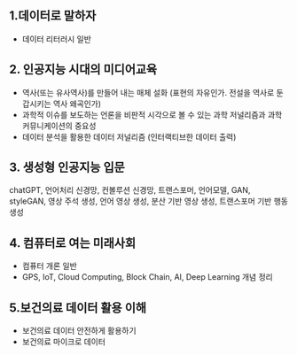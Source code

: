 

## 1.데이터로 말하자
* 데이터 리터러시 일반

## 2. 인공지능 시대의 미디어교육
* 역사(또는 유사역사)를 만들어 내는 매체 설화 (표현의 자유인가. 전설을 역사로 둔갑시키는 역사 왜곡인가)
* 과학적 이슈를 보도하는 언론을 비판적 시각으로 볼 수 있는 과학 저널리즘과 과학 커뮤니케이션의 중요성
* 데이터 분석을 활용한 데이터 저널리즘 (인터랙티브한 데이터 출력)

## 3. 생성형 인공지능 입문
chatGPT, 언어처리 신경망, 컨볼루션 신경망, 트랜스포머, 언어모델, GAN, styleGAN, 영상 주석 생성, 언어 영상 생성, 분산 기반 영상 생성, 트랜스포머 기반 행동 생성

## 4. 컴퓨터로 여는 미래사회
* 컴퓨터 개론 일반
* GPS, IoT, Cloud Computing, Block Chain, AI, Deep Learning 개념 정리

## 5.보건의료 데이터 활용 이해
* 보건의료 데이터 안전하게 활용하기
* 보건의료 마이크로 데이터 
